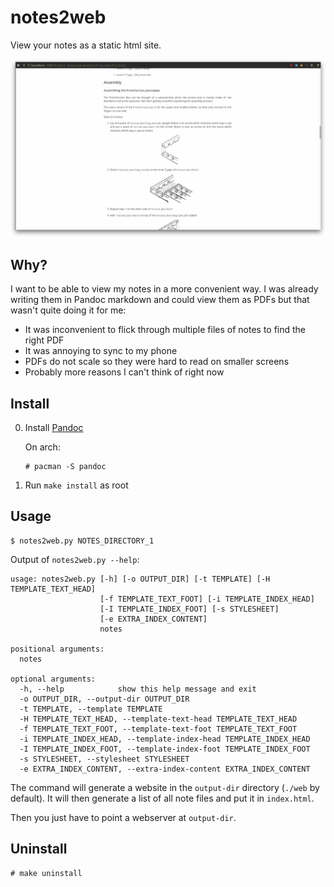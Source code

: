 # notes2web

View your notes as a static html site.

![](./screenshot.png)


## Why?

I want to be able to view my notes in a more convenient way.
I was already writing them in Pandoc markdown and could view them as PDFs but that wasn't quite
doing it for me:

- It was inconvenient to flick through multiple files of notes to find the right PDF
- It was annoying to sync to my phone
- PDFs do not scale so they were hard to read on smaller screens
- Probably more reasons I can't think of right now


## Install

0. Install [Pandoc](https://pandoc.org/index.html)

   On arch:
   ```
   # pacman -S pandoc
   ```

1. Run `make install` as root

## Usage

```
$ notes2web.py NOTES_DIRECTORY_1
```

Output of `notes2web.py --help`:

```
usage: notes2web.py [-h] [-o OUTPUT_DIR] [-t TEMPLATE] [-H TEMPLATE_TEXT_HEAD]
                    [-f TEMPLATE_TEXT_FOOT] [-i TEMPLATE_INDEX_HEAD]
                    [-I TEMPLATE_INDEX_FOOT] [-s STYLESHEET]
                    [-e EXTRA_INDEX_CONTENT]
                    notes

positional arguments:
  notes

optional arguments:
  -h, --help            show this help message and exit
  -o OUTPUT_DIR, --output-dir OUTPUT_DIR
  -t TEMPLATE, --template TEMPLATE
  -H TEMPLATE_TEXT_HEAD, --template-text-head TEMPLATE_TEXT_HEAD
  -f TEMPLATE_TEXT_FOOT, --template-text-foot TEMPLATE_TEXT_FOOT
  -i TEMPLATE_INDEX_HEAD, --template-index-head TEMPLATE_INDEX_HEAD
  -I TEMPLATE_INDEX_FOOT, --template-index-foot TEMPLATE_INDEX_FOOT
  -s STYLESHEET, --stylesheet STYLESHEET
  -e EXTRA_INDEX_CONTENT, --extra-index-content EXTRA_INDEX_CONTENT
```

The command will generate a website in the `output-dir` directory (`./web` by default).
It will then generate a list of all note files and put it in `index.html`.

Then you just have to point a webserver at `output-dir`.

## Uninstall

```
# make uninstall
```
